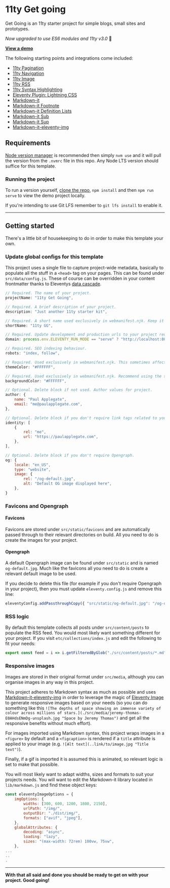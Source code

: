 # 11ty Get going
Get Going is an 11ty starter project for simple blogs, small sites and prototypes.

_Now upgraded to use ES6 modules and 11ty v3.0_ 🎉

**[View a demo](https://mellow-crepe-c98c31.netlify.app)**

The following starting points and integrations come included:

- [11ty Pagination](https://www.11ty.dev/docs/pagination/)
- [11ty Navigation](https://www.11ty.dev/docs/plugins/navigation/)
- [11ty Image](https://www.11ty.dev/docs/plugins/image/)
- [11ty RSS](https://www.11ty.dev/docs/plugins/rss/)
- [11ty Syntax Highlighting](https://www.11ty.dev/docs/plugins/syntaxhighlight/)
- [Eleventy Plugin: Lightning CSS](https://www.npmjs.com/package/@11tyrocks/eleventy-plugin-lightningcss)
- [Markdown-it](https://www.npmjs.com/package/markdown-it)
- [Markdown-it Footnote](https://www.npmjs.com/package/markdown-it-footnote)
- [Markdown-it Definition Lists](https://www.npmjs.com/package/markdown-it-deflist)
- [Markdown-it Sub](https://www.npmjs.com/package/markdown-it-sub)
- [Markdown-it Sup](https://www.npmjs.com/package/markdown-it-sup)
- [Markdown-it-eleventy-img](https://www.npmjs.com/package/markdown-it-eleventy-img)

## Requirements
[Node version manager](https://github.com/nvm-sh/nvm) is recommended then simply `nvm use` and it will pull the version from the `.nvmrc` file in this repo. Any Node LTS version should suffice for this template.

### Running the project
To run a version yourself, [clone the repo](https://github.com/kevh-c/11ty-get-going), `npm install`  and then `npm run serve` to view the demo project locally.

If you're intending to use Git LFS remember to `git lfs install` to enable it.

---

## Getting started
There's a little bit of housekeeping to do in order to make this template your own.

### Update global configs for this template
This project uses a single file to capture project-wide metadata, basically to populate all the stuff in a `<head>` tag on your pages. This can be found under `src/data/config.js`. These of course can be overridden in your content frontmatter thanks to Eleventys [data cascade](https://www.11ty.dev/docs/data-cascade/).

```js
// Required. The name of your project.
projectName: "11ty Get Going", 

// Required. A brief description of your project.
description: "Just another 11ty starter kit", 

// Required. A short name used exclusively in webmanifest.njk. Keep it under 12 characters to minimize the possibility of truncation. Can be safely deleted if you delete webmanifest.njk.
shortName: "11ty GG", 

// Required. Update development and production urls to your project requirements.
domain: process.env.ELEVENTY_RUN_MODE == "serve" ? "http://localhost:8080" : "https://move-along.paulapplegate.com", 

// Required. SEO indexing behaviour.
robots: "index, follow",

// Required. Used exclusively in webmanifest.njk. This sometimes affects how an OS displays your site. Can be safely deleted if you delete webmanifest.njk.
themeColor: "#FFFFFF",

// Required. Used exclusively in webmanifest.njk. Recommend using the same value as body background color in your CSS. Can be safely deleted if you delete webmanifest.njk.
backgroundColor: "#FFFFFF", 

// Optional. Delete block if not used. Author values for project.
author: {
	name: "Paul Applegate", 
	email: "me@paulapplegate.com", 
},

// Optional. Delete block if you don't require link tags related to your idenity. Duplicate as many objects as you need!
identity: [
	{
		rel: "me",
		url: "https://paulapplegate.com",
	},
],

// Optional. Delete block if you don't require Opengraph.
og: {
	locale: "en_US",
	type: "website",
	image: {
		rel: "/og-default.jpg",
		alt: "Default OG image displayed here",
	},
}
```

### Favicons and Opengraph

#### Favicons
Favicons are stored under `src/static/favicons` and are automatically passed through to their relevant directories on build. All you need to do is create the images for your project.

#### Opengraph
A default Opengraph image can be found under `src/static` and is named `og-default.jpg`. Much like the favicons all you need to do is create a relevant default image to be used. 

If you decide to delete this file (for example if you don't require Opengraph in your project), then you must update `eleventy.config.js` and remove this line: 

```js
eleventyConfig.addPassthroughCopy({ "src/static/og-default.jpg": "/og-default.jpg" });
```

### RSS logic
By default this template collects all posts under `src/content/posts` to populate the RSS feed. You would most likely want something different for your project. If you visit `etc/collections/index.js` and edit the following to fit your needs: 

```js
export const feed = i => i.getFilteredByGlob("./src/content/posts/*.md").reverse();
```

### Responsive images
Images are stored in their original format under `src/media`, although you can organise images in any way in this project.

This project adheres to Markdown syntax as much as possible and uses [Markdown-it-eleventy-img](https://www.npmjs.com/package/markdown-it-eleventy-img) in order to leverage the magic of [Eleventy Image](https://www.11ty.dev/docs/plugins/image/) to generate responsive images based on your needs (so you can do something like this `![The depths of space showing an immense variety of colour across millions of stars.](./src/media/jeremy-thomas-E0AHdsENmDg-unsplash.jpg "Space by Jeremy Thomas")` and get all the responsive benefits without much effort). 

For images imported using Markdown syntax, this project wraps images in a `<figure>` by default and a `<figcaption>` is rendered if a `title` attribute is applied to your image (e.g. `![Alt text](..link/to/image.jpg "Title text")`).

Finally, if a gif is imported it is assumed this is animated, so relevant logic is set to make that possible.

You will most likely want to adapt widths, sizes and formats to suit your projects needs. You will want to edit the Markdown-it library located in `lib/markdown.js` and find these object keys:

```js
const eleventyImageOptions = {
	imgOptions: {
		widths: [300, 600, 1200, 1800, 2150],
		urlPath: "/img/",
		outputDir: "./dist/img/",
		formats: ["avif", "jpeg"],
	},
	globalAttributes: {
		decoding: "async",
		loading: "lazy",
		sizes: "(max-width: 72rem) 100vw, 75vw",
	},
...
..
.
```

---

**With that all said and done you should be ready to get on with your project. Good going!**